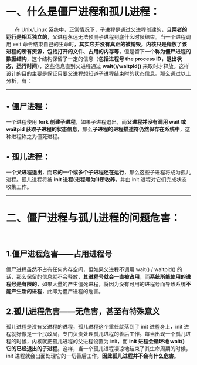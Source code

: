# 一、什么是僵尸进程和孤儿进程：    
     
在 Unix/Linux 系统中，正常情况下，子进程是通过父进程创建的，且**两者的运行是相互独立的**，父进程永远无法预测子进程到底什么时候结束。当一个进程调用 exit 命令结束自己的生命时，**其实它并没有真正的被销毁，内核只是释放了该进程的所有资源，包括打开的文件、占用的内存等**，但是留下一个**称为僵尸进程的数据结构**，这个结构保留了一定的信息（**包括进程号 the process ID，退出状态，运行时间**），这些信息直到父进程通过 **wait()/waitpid()** 来取时才释放。这样设计的目的主要是保证只要父进程想知道子进程结束时的状态信息。那么通过以上分析，有：

---
## •  僵尸进程：
一个进程使用 **fork 创建子进程**，如果子进程退出，而**父进程并没有调用 wait 或 waitpid 获取子进程的状态信息**，那么**子进程的进程描述符仍然保存在系统中**，这种进程称之为僵死进程。  

## •  孤儿进程：
一个**父进程退出**，而**它的一个或多个子进程还在运行**，那么这些子进程将成为孤儿进程。孤儿进程将被 **init 进程(进程号为1)所收养**，并由 init 进程对它们完成状态收集工作。   



---
# 二、僵尸进程与孤儿进程的问题危害：         

## 1.僵尸进程危害——占用进程号

僵尸进程虽然不占有任何内存空间，但如果父进程不调用 wait() / waitpid() 的话，那么保留的信息就不会释放，**其进程号就会一直被占用**，而**系统所能使用的进程号是有限的**，如果大量的产生僵死进程，将因为没有可用的进程号而导致系统**不能产生新的进程**，此即为僵尸进程的危害。         


## 2.孤儿进程危害——无危害，甚至有特殊意义

孤儿进程是没有父进程的进程，孤儿进程这个重任就落到了 init 进程身上，init 进程就好像是一个民政局，专门负责处理孤儿进程的善后工作。每当出现一个孤儿进程的时候，内核就把孤儿进程的父进程设置为 init，而 **init 进程会循环地 wait() 它的已经退出的子进程**。这样，当一个孤儿进程凄凉地结束了其生命周期的时候，init 进程就会出面处理它的一切善后工作。**因此孤儿进程并不会有什么危害**。